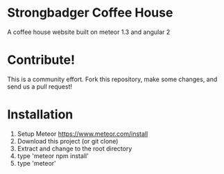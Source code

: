 # Strongbadger Coffee House
A coffee house website built on meteor 1.3 and angular 2

# Contribute!
This is a community effort. Fork this repository, make some changes, and send us a pull request!

# Installation
1. Setup Meteor https://www.meteor.com/install
2. Download this project (or git clone)
3. Extract and change to the root directory
4. type 'meteor npm install'
4. type 'meteor'
